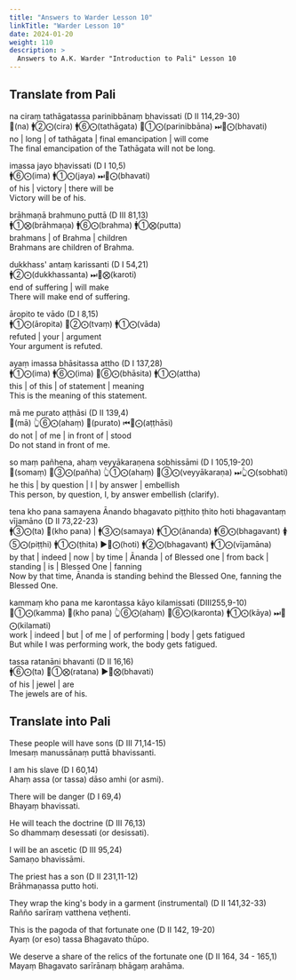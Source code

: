 ```yaml
---
title: "Answers to Warder Lesson 10"
linkTitle: "Warder Lesson 10"
date: 2024-01-20
weight: 110
description: >
  Answers to A.K. Warder "Introduction to Pali" Lesson 10
---
```


## Translate from Pali

na ciraṃ tathāgatassa parinibbānaṃ bhavissati (D II 114,29-30)  
🔼(na) 🚹②⨀(cira) 🚹⑥⨀(tathāgata) 🚻①⨀(parinibbāna) ⏭🤟⨀(bhavati)  
no | long | of tathāgata | final emancipation | will come  
The final emancipation of the Tathāgata will not be long.

imassa jayo bhavissati (D I 10,5)  
🚹⑥⨀(ima) 🚹①⨀(jaya) ⏭🤟⨀(bhavati)  
of his | victory | there will be  
Victory will be of his.

brāhmaṇā brahmuno puttā (D III 81,13)  
🚹①⨂(brāhmaṇa) 🚹⑥⨀(brahma) 🚹①⨂(putta)  
brahmans | of Brahma | children  
Brahmans are children of Brahma.

dukkhass' antaṃ karissanti (D I 54,21)  
🚹②⨀(dukkhassanta) ⏭🤟⨂(karoti)  
end of suffering | will make  
There will make end of suffering.

āropito te vādo (D I 8,15)  
🚹①⨀(āropita) 🤘②⨀(tvaṃ) 🚹①⨀(vāda)  
refuted | your | argument  
Your argument is refuted.

ayaṃ imassa bhāsitassa attho (D I 137,28)  
🚹①⨀(ima) 🚹⑥⨀(ima) 🚻⑥⨀(bhāsita) 🚹①⨀(attha)  
this | of this | of statement | meaning  
This is the meaning of this statement.

mā me purato aṭṭhāsi (D II 139,4)  
🔼(mā) 👆⑥⨀(ahaṃ) 🔼(purato) ⏮🤟⨀(aṭṭhāsi)  
do not | of me | in front of | stood  
Do not stand in front of me.

so maṃ pañhena, ahaṃ veyyākaraṇena sobhissāmi (D I 105,19-20)  
🔼(somaṃ) 🚻③⨀(pañha) 👆①⨀(ahaṃ) 🚻③⨀(veyyākaraṇa) ⏭👆⨀(sobhati)  
he this | by question | I | by answer | embellish  
This person, by question, I, by answer embellish (clarify).

tena kho pana samayena Ānando bhagavato piṭṭhito ṭhito hoti bhagavantaṃ vījamāno (D II 73,22-23)  
🚹③⨀(ta) 🔼(kho pana) | 🚹③⨀(samaya) 🚹①⨀(ānanda) 🚹⑥⨀(bhagavant) 🚺⑤⨀(piṭṭhi) 🚹①⨀(ṭhita) ▶️🤟⨀(hoti) 🚹②⨀(bhagavant) 🚹①⨀(vījamāna)  
by that | indeed | now | by time | Ānanda | of Blessed one | from back | standing | is | Blessed One | fanning  
Now by that time, Ānanda is standing behind the Blessed One, fanning the Blessed One.

kammaṃ kho pana me karontassa kāyo kilamissati (DIII255,9-10)  
🚻①⨀(kamma) 🔼(kho pana) 👆⑥⨀(ahaṃ) 🚻⑥⨀(karonta) 🚹①⨀(kāya) ⏭🤟⨀(kilamati)  
work | indeed | but | of me | of performing | body | gets fatigued  
But while I was performing work, the body gets fatigued.

tassa ratanāni bhavanti (D II 16,16)  
🚹⑥⨀(ta) 🚻①⨂(ratana) ▶️🤟⨂(bhavati)  
of his | jewel | are  
The jewels are of his.

## Translate into Pali

These people will have sons (D III 71,14-15)  
Imesaṃ manussānaṃ puttā bhavissanti.

I am his slave (D I 60,14)  
Ahaṃ assa (or tassa) dāso amhi (or asmi).

There will be danger (D I 69,4)  
Bhayaṃ bhavissati.

He will teach the doctrine (D III 76,13)  
So dhammaṃ desessati (or desissati).

I will be an ascetic (D III 95,24)  
Samaṇo bhavissāmi.

The priest has a son (D II 231,11-12)  
Brāhmaṇassa putto hoti.

They wrap the king's body in a garment (instrumental) (D II 141,32-33)  
Rañño sarīraṃ vatthena veṭhenti.

This is the pagoda of that fortunate one (D II 142, 19-20)  
Ayaṃ (or eso) tassa Bhagavato thūpo.

We deserve a share of the relics of the fortunate one (D II 164, 34 - 165,1)  
Mayaṃ Bhagavato sarīrānaṃ bhāgaṃ arahāma.
